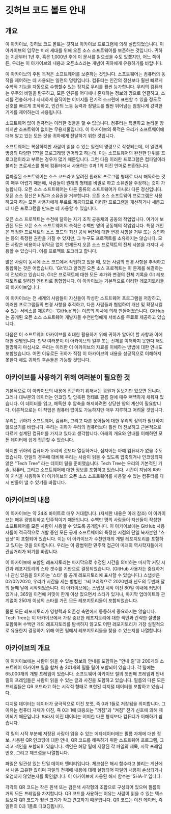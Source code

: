 # 깃허브 코드 볼트 안내

## 개요

이 아카이브, 깃허브 코드 볼트는 깃허브 아카이브 프로그램에 의해 설립되었습니다. 이 아카이브의 임무는 미래 세대를 위해 오픈 소스 소프트웨어를 보존하는 것입니다. 귀하는 지금부터 1년 후, 혹은 1,000년 후에 이 문서를 읽으셨을 수도 있겠지만, 어느 쪽이든, 우리는 이 아카이브의 내용과 오픈소스라는 개념이 귀하에게 유용하기를 바랍니다.

이 아카이브의 주된 목적은 소프트웨어를 보존하는 것입니다. 소프트웨어는 컴퓨터의 동작을 제어하는 데 사용되는 일련의 명령입니다. 컴퓨터는 인간의 정신보다 훨씬 빠르게 수학적 기능을 자동으로 수행할수 있는 장치로 우리를 훨씬 능가합니다. 우리의 컴퓨터는 우주의 비밀을 탐구하고, 모든 인류를 어디에나 존재하는 정보의 망으로 연결하고, 소리를 전송하거나 자세하게 움직이는 이미지를 전기적 스크린에 표현할 수 있을 정도로 신호를 빠르게 조작하고, 인간의 노동 능력과 정밀도를 훨씬 뛰어넘는 엄청나게 강력한 기계를 제어하는데 사용됩니다.

소프트웨어 없이 컴퓨터는 이러한 것들을 할 수 없습니다. 컴퓨터는 특별하고 놀라운 장치지만 소프트웨어 없이는 무용지물입니다. 이 아카이브의 목적은 우리가 소프트웨어에 대해 알고 있는 모든 것을 귀하에게 전달하기 위한 것입니다. 

소프트웨어는 복잡하지만 사람이 읽을 수 있는 일련의 명령으로 작성되는데, 이 일련의 명령의 다양한 ???을 프로그래밍 언어라고 하는데, 이는 소프트웨어의 완전한 단위를 프로그램이라고 부르는 경우가 많기 때문입니다. 그런 다음 이러한 프로그램은 컴파일이라 불리는 프로세스를 통해 컴퓨터에서 사용하는 0과 1의 이진 언어로 변환됩니다. 

컴파일된 소프트웨어는 소스 코드라고 알려진 원래의 프로그램 형태로 다시 해독하는 것이 매우 어렵기 때문에, 사람들이 원래의 형태를 비밀로 하고 소유권을 주장하는 것이 가능합니다. 오픈 소스 소프트웨어는 다른 종류의 소프트웨어가 아니라 다른 정신입니다. 오픈 소스 정신은 비밀과 소유권을 거부합니다. 오픈 소스 소프트웨어 프로그램은 사용하고자 하는 모든 사용자에게 무료로 제공되므로 이러한 프로그램을 개선하거나 새롭고 더 나은 프로그램을 만드는 데 사용할 수 있습니다.

오픈 소스 프로젝트는 수천에 달하는 자기 조직 공동체의 공동의 작업입니다. 여기에 보관된 모든 오픈 소스 소프트웨어의 축적은 수백만 명의 공동체의 작업입니다. 특정 개인은 특정한 프로젝트의 소스 코드의 최신 공식 버전에 대한 변경 사항을 거부 또는 승인하는 등의 특정한 권한을 가질 수 있지만, 그 누구도 프로젝트를 소유하지는 않습니다. 모든 사람은 비용이나 위약금 없이 언제든지 오픈 소스 프로젝트의 전체 사본을 가져다 사용할 수 있습니다. 이를 프로젝트 포크라고 합니다.

많은 사람이 동시에 소스 코드에서 작업하고 있을 때, 모든 사람의 변경 사항을 추적하고 통합하는 것은 어렵습니다. 'Git'라고 알려진 오픈 소스 프로젝트는 이 문제를 해결하는 데 전념하고 있습니다. Git은 프로젝트에 대한 모든 추가와 변경의 전체 기록을 Git 레포지토리로 알려진 엔티티로 통합합니다. 이 아카이브는 기본적으로 이러한 레포지토리들의 아카이브입니다.

이 아카이브는 전 세계의 사람들이 자신들이 작성한 소프트웨어 프로그램을 저장하고, 이러한 프로그램들의 변경 사항을 추적하고, 다른 사람들과 협업하여 개선 및 확장시킬 수 있는 서비스를 제공하는 'GitHub'라는 이름의 회사에 의해 만들어졌습니다. GitHub는 공개된 오픈 소스 소프트웨어 개발자들 수천만명에게 서비스를 무료로 제공하고 있습니다.

다음은 이 소프트웨어 아카이브를 최대한 활용하기 위해 귀하가 알아야 할 사항과 이에 대한 설명입니다. 만약 여러분이 이 아카이브의 일부 또는 전체를 이해하지 못한다 해도 절망하지 마십시오. 우리는 이러한 이 아카이브의 자료를 이해하는 방법에 대한 안내도 포함했습니다. 어떤 이유로든 귀하가 직접 이 아카이브의 내용을 성공적으로 이해하지 못한다 해도 귀하의 후손들은 가능할 것입니다.

## 아카이브를 사용하기 위해 여러분이 필요한 것

기본적으로 이 아카이브의 내용에 접근하기 위해서는 광원과 돋보기만 있으면 됩니다. 그러나 대부분의 데이터는 인코딩 및 압축된 형태로 필름 릴에 매우 빽뺵하게 채워져 있습니다. 이 데이터를 읽고, 해독한 후 압축을 해제하려면 상당한 양의 계산이 필요합니다. 이론적으로는 이 작업은 컴퓨터 없이도 가능하지만 매우 지루하고 어려울 것입니다.

우리는 귀하가 소프트웨어, 컴퓨터, 그리고 다른 용어들에 대한 우리의 정의가 필요하지 않으셨기를 바랍니다. 우리는 귀하가 우리의 컴퓨터보다 훨씬 더 진보하고 근본적으로 다르게 설계된 컴퓨터를 가지고 있다고 생각합니다. 아래의 개요와 안내를 이해하면 모든 데이터에 쉽게 접근할 수 있습니다.

하지만 귀하의 컴퓨터가 우리의 것보다 열등하거나, 심지어는 아예 컴퓨터가 없을 수도 있습니다. 만일의 경우에 대비해 우리는 사람이 읽을 수 있도록 압축되거나 인코딩되지 않은 "Tech Tree" 라는 데이터 릴을 준비했습니다. Tech Tree는 우리의 기본적인 기술, 컴퓨터, 그리고 소프트웨어에 대한 정보를 포함하고 있습니다. 시간이 지남에 따라 이 지식을 사용하여 이 아카이브의 오픈 소스 소프트웨어를 사용할 수 있는 컴퓨터를 다시 만들어 낼 수 있기를 바랍니다.

## 아카이브의 내용

이 아카이브는 약 24조 바이트로 매우 거대합니다. (자세한 내용은 아래 참조) 이 아카이브는 매우 광범위하고 민주적이기 때문입니다. 수백만 명의 사람들이 자신들이 작성한 소프트웨어를 모든 사람이 사용할 수 있도록 공개합니다. 이 아카이브에는 GitHub 사용자들이 적극적으로 개발 중인 모든 공개 소프트웨어의 특정한 시점의 단일 복사본인 "스냅샷"이 포함되어 있습니다. 이는 이 아카이브가 수천만개의 개별 레포지토리를 포함하고 있다는 것을 의미합니다. 우리는 이 광범위한 민주적 접근이 미래의 역사학자들에게 관심거리가 되기를 바랍니다.

이 아카이브에 포함된 레포지토리는 마지막으로 수정된 시간을 의미하는 마지막 커밋 시간과 레포지토리의 스타 갯수를 기반으로 결정되었습니다. (GitHub 사용자는 중요하거나 관심 있음을 의미하는 '스타' 를 공개 레포지토리에 표시할 수 있습니다.) 스냅샷은 02/02/2020, 우리가 시간을 세는 방법인 그레고리력으로 2020번째 년도의 두번째 달의 둘째 날에 시작되었습니다. 이 아카이브에는 스냅샷 시작 이전 80일 이내에 커밋이 있거나, 365일 이전에 커밋이 한개 이상 있으면서 스타가 있거나, 마지막 업데이트와 관계없이 250개 이상의 스타를 가진 모든 레포지토리들이 포함되었습니다.

물론 모든 레포지토리가 영향력과 의존성 측면에서 동등하게 중요하지는 않습니다. Tech Tree는 이 아카이브에서 가장 중요한 레포지토리에 대한 색인과 간략한 설명을 포함하며 수백만 개의 레포지토리를 탐색하지 않고도 어떤 레포지토리가 가장 실질적으로 유용한지 결정하기 위해 어떤 릴에서 레포지토리들을 찾을 수 있는지를 나열합니다.

## 아카이브의 개요

이 아카이브에는 사람이 읽을 수 있는 정보와 안내를 포함하는 "안내 릴"과 200개의 소프트웨어 아카이브 릴을 합쳐 총 201개의 필름 릴이 포함되어 있습니다. 각 릴에는 65,000개의 개별 프레임이 있습니다. 소프트웨어 아카이브 릴의 첫번째 프레임과 안내 릴의 프레임들은 사람이 읽을 수 있는 글과 사진을 포함하고 있습니다. 필름의 다른 모든 프레임들은 QR 코드라고 하는 시각적 형태로 표현된 디지털 데이터를 포함하고 있습니다.

디지털 데이터는 데이터가 궁극적으로 이진 포맷, 즉 0과 1들로 저장됨을 의미합니다. 그 이유는 컴퓨터 자체가 이진, 즉 0과 1에 대응되는 "꺼짐"과 "켜짐" 전기 신호에 의해 제어되기 때문입니다. 따라서 이진 데이터는 어떠한 다른 형식보다 컴퓨터가 이해하기 쉽습니다.

각 릴의 시작 부분에 저장된 사람이 읽을 수 있는 메타데이터에는 필름 자체에 대한 정보, 사용된 QR 인코딩에 대한 안내, QR 코드를 해독하기 위한 소프트웨어 프로그램, 그리고 색인을 포함되어 있습니다. 색인은 헤당 릴에 저장된 각 파일의 제목, 시작 프레임 번호, 그리고 체크섬을 나열합니다.

파일은 일관성 있는 단일 데이터 엔티티입니다. 체크섬은 해시 함수라고 불리는 계산에서 나온 고유한 값이며 파일의 전체에 내용에 대해 실행되어 파일의 내용이 손상되거나 오염되지 않았는지를 확인합니다. 이 아카이브에 사용된 해시 함수는 'SHA-1' 입니다.

각각의 QR 코드는 작은 흰색 또는 검은색 사각형의 조합으로 구성되어 있으며 필름의 거의 모든 프레임을 차지합니다. QR 코드를 사용하는 이유는 사람이 읽을 수 있는 텍스트보다 QR 코드가 훨씬 크기가 작고 견고하기 때문입니다. QR 코드는 이진 데이터, 즉 일련의 0과 1들로 디코딩됩니다.


